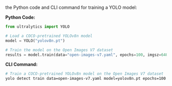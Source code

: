 the Python code and CLI command for training a YOLO model:

**Python Code:**
```python
from ultralytics import YOLO

# Load a COCO-pretrained YOLOv8n model
model = YOLO("yolov8n.pt")

# Train the model on the Open Images V7 dataset
results = model.train(data="open-images-v7.yaml", epochs=100, imgsz=640)
```

**CLI Command:**
```bash
# Train a COCO-pretrained YOLOv8n model on the Open Images V7 dataset
yolo detect train data=open-images-v7.yaml model=yolov8n.pt epochs=100 imgsz=640
```
